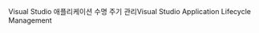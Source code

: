 <span data-ttu-id="cbb9f-101">Visual Studio 애플리케이션 수명 주기 관리</span><span class="sxs-lookup"><span data-stu-id="cbb9f-101">Visual Studio Application Lifecycle Management</span></span>